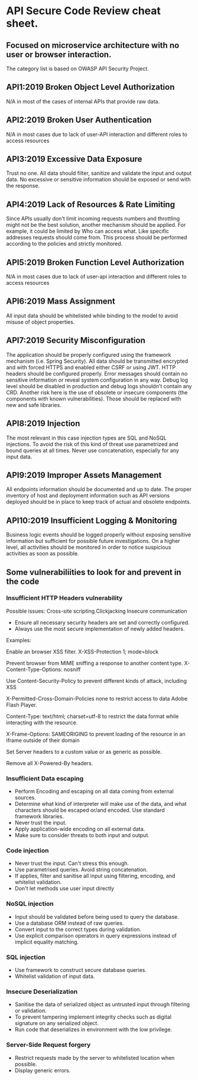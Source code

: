 #  API Secure Code Review cheat sheet. 
##  Focused on microservice architecture with no user or browser interaction.

The category list is based on OWASP API Security Project.

##  API1:2019 Broken Object Level Authorization
N/A in most of the cases of internal APIs that provide raw data.

##  API2:2019 Broken User Authentication
N/A in most cases due to lack of user-API interaction and different roles to access resources 

## API3:2019 Excessive Data Exposure

Trust no one. All data should filter, sanitize and validate the input and output data.
No excessive or sensitive information should be exposed or send with the response.

## API4:2019 Lack of Resources & Rate Limiting
Since APIs usually don't limit incoming requests numbers and throttling might not be the best solution, another mechanism should be applied. 
For example, it could be limited by Who can access what. Like specific addresses requests should come from. 
This process should be performed according to the policies and strictly monitored.

## API5:2019 Broken Function Level Authorization
N/A in most cases due to lack of user-api interaction and different roles to access resources 

## API6:2019 Mass Assignment
All input data should be whitelisted while binding to the model to avoid misuse of object properties. 

## API7:2019 Security Misconfiguration
The application should be properly configured using the framework mechanism (i.e. Spring Security). All data should be transmitted encrypted and with forced HTTPS and enabled either CSRF or using JWT.
HTTP headers should be configured properly. Error messages should contain no sensitive information or reveal system configuration in any way.
Debug log level should be disabled in production and debug logs shouldn't contain any CRD.
Another risk here is the use of obsolete or insecure components (the components with known vulnerabilities). Those should be replaced with new and safe libraries.

## API8:2019 Injection
The most relevant in this case injection types are SQL and NoSQL injections.
To avoid the risk of this kind of threat use parametrized and bound queries at all times. 
Never use concatenation, especially for any input data. 

## API9:2019 Improper Assets Management
All endpoints information should be documented and up to date. The proper inventory of host and deployment information such as API versions deployed should be in place to keep track of actual and obsolete endpoints.

## API10:2019 Insufficient Logging & Monitoring
Business logic events should be logged properly without exposing sensitive information but sufficient for possible future investigations.
On a higher level, all activities should be monitored in order to notice suspicious activities as soon as possible.

## Some vulnerabiliities to look for and prevent in the code

### Insufficient HTTP Headers vulnerability

Possible issues: 
Cross-site scripting
Clickjacking
Insecure communication

* Ensure all necessary security headers are set and correctly configured.
* Always use the most secure implementation of newly added headers.

Examples:

Enable an browser XSS filter.
X-XSS-Protection 1; mode=block

Prevent browser from MIME sniffing a response to another content type.
X-Content-Type-Options: nosniff

Use Content-Security-Policy to prevent different kinds of attack, including XSS

X-Permitted-Cross-Domain-Policies  none 
to restrict access to data Adobe Flash Player. 

Content-Type: text/html; charset=utf-8
to restrict the data format while interacting with the resource.

X-Frame-Options: SAMEORIGING
to prevent loading of the resource in an iframe outside of their domain

Set Server headers to a custom value or as generic as possible.

Remove all X-Powered-By headers.


### Insufficient Data escaping

* Perform Encoding and escaping on all data coming from external sources.
* Determine what kind of interpreter will make use of the data, and what characters should be escaped or/and encoded. Use standard framework libraries.
* Never trust the input.
* Apply application-wide encoding on all external data.
* Make sure to consider threats to both input and output.

### Code injection

* Never trust the input. Can't stress this enough.
* Use parametrised queries. Avoid string concatenation.
* If applies, filter and sanitise all input using filtering, encoding, and whitelist validation. 
* Don't let methods use user input directly


### NoSQL injection

* Input should be validated before being used to query the database. 
* Use a database ORM instead of raw queries.
* Convert input to the correct types during validation.
* Use explicit comparison operators in query expressions instead of implicit equality matching. 

### SQL injection

* Use framework to construct secure database queries.
* Whitelist validation of input data. 

### Insecure Deserialization 

* Sanitise the data of serialized object as untrusted input through filtering or validation.
* To prevent tampering implement integrity checks such as digital signature  on any serialized object.
* Run code that deserializes  in environment with the low privilege.

### Server-Side Request forgery

* Restrict requests made by the server to whitelisted location when possible.
* Display generic errors.

